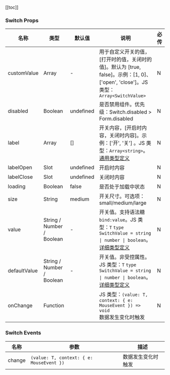[//]: # (:: BASE_DOC ::)

[//]: # (## API)
[[toc]]
### Switch Props

名称 | 类型 | 默认值 | 说明 | 必传
-- | -- | -- | -- | --
customValue | Array | - | 用于自定义开关的值，[打开时的值，关闭时的值]。默认为 [true, false]。示例：[1, 0]、['open', 'close']。JS 类型：`Array<SwitchValue>` | N
disabled | Boolean | undefined | 是否禁用组件。优先级：Switch.disabled > Form.disabled | N
label | Array   | [] | 开关内容，[开启时内容，关闭时内容]。示例：['开', '关'] 。JS 类型：`Array<string>`。[通用类型定义](https://github.com/Tencent/tdesign-vue-next/blob/develop/src/common.ts) | N
labelOpen | Slot | undefined | 开启时内容 | N
labelClose | Slot | undefined | 关闭时内容 | N
loading | Boolean | false | 是否处于加载中状态 | N
size | String | medium | 开关尺寸。可选项：small/medium/large | N
value | String / Number / Boolean | - | 开关值。支持语法糖 `bind:value`。JS 类型：`T` `type SwitchValue = string \| number \| boolean`。[详细类型定义](https://github.com/Tencent/tdesign-vue-next/tree/develop/src/switch/type.ts) | N
defaultValue | String / Number / Boolean | - | 开关值。非受控属性。JS 类型：`T` `type SwitchValue = string \| number \| boolean`。[详细类型定义](https://github.com/Tencent/tdesign-vue-next/tree/develop/src/switch/type.ts) | N
onChange | Function |  | JS 类型：`(value: T, context: { e: MouseEvent }) => void`<br/>数据发生变化时触发 | N

### Switch Events

名称 | 参数 | 描述
-- | -- | --
change | `(value: T, context: { e: MouseEvent })` | 数据发生变化时触发
